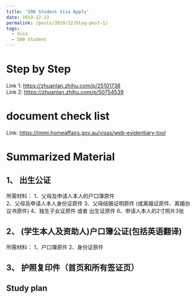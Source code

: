```yaml
---
title: '500 Student Visa Apply'
date: 2019-12-23
permalink: /posts/2019/12/blog-post-1/
tags:
  - Visa
  - 500 Student
---
```


# Step by Step
Link 1: https://zhuanlan.zhihu.com/p/25101738 \
Link 2: https://zhuanlan.zhihu.com/p/50754539

# document check list
Link: https://immi.homeaffairs.gov.au/visas/web-evidentiary-tool

# Summarized Material
## 1、	出生公证

所需材料：	1、父母及申请人本人的户口簿原件	
2、父母及申请人本人身份证原件 
3、父母结婚证明原件 (或离婚证原件、离婚协议书原件) 
4、独生子女证原件 或者 出生证原件  6、申请人本人的2寸照片3张


## 2、	(学生本人及资助人)户口簿公证(包括英语翻译)
所需材料：	1、户口簿原件		2、身份证原件     

## 3、 护照复印件（首页和所有签证页）

## 

## Study plan
